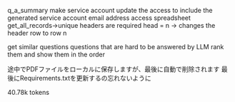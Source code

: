 q_a_summary
make service account
update the access to include the generated service account email address
access spreadsheet
get_all_records->unique headers are required
head = n -> changes the header row to row n

get similar questions
questions that are hard to be answered by LLM
rank them 
and show them in the order

途中でPDFファイルをローカルに保存しますが、最後に自動で削除されます
最後にRequirements.txtを更新するの忘れないように

40.78k tokens